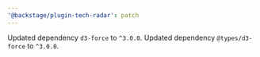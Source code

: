 ```yaml
---
'@backstage/plugin-tech-radar': patch
---
```


Updated dependency `d3-force` to `^3.0.0`.
Updated dependency `@types/d3-force` to `^3.0.0`.
